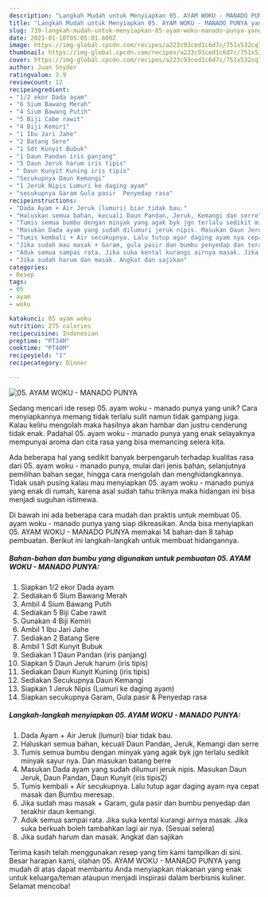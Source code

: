 ```yaml
---
description: "Langkah Mudah untuk Menyiapkan 05. AYAM WOKU - MANADO PUNYA yang Lezat Sekali"
title: "Langkah Mudah untuk Menyiapkan 05. AYAM WOKU - MANADO PUNYA yang Lezat Sekali"
slug: 739-langkah-mudah-untuk-menyiapkan-05-ayam-woku-manado-punya-yang-lezat-sekali
date: 2021-01-10T05:05:01.600Z
image: https://img-global.cpcdn.com/recipes/a223c93ced1c6d7c/751x532cq70/05-ayam-woku-manado-punya-foto-resep-utama.jpg
thumbnail: https://img-global.cpcdn.com/recipes/a223c93ced1c6d7c/751x532cq70/05-ayam-woku-manado-punya-foto-resep-utama.jpg
cover: https://img-global.cpcdn.com/recipes/a223c93ced1c6d7c/751x532cq70/05-ayam-woku-manado-punya-foto-resep-utama.jpg
author: Juan Snyder
ratingvalue: 3.9
reviewcount: 12
recipeingredient:
- "1/2 ekor Dada ayam"
- "6 Sium Bawang Merah"
- "4 Sium Bawang Putih"
- "5 Biji Cabe rawit"
- "4 Biji Kemiri"
- "1 Ibu Jari Jahe"
- "2 Batang Sere"
- "1 Sdt Kunyit Bubuk"
- "1 Daun Pandan iris panjang"
- "5 Daun Jeruk harum iris tipis"
- " Daun Kunyit Kuning iris tipis"
- "Secukupnya Daun Kemangi"
- "1 Jeruk Nipis Lumuri ke daging ayam"
- "secukupnya Garam Gula pasir  Penyedap rasa"
recipeinstructions:
- "Dada Ayam + Air Jeruk (lumuri) biar tidak bau."
- "Haluskan semua bahan, kecuali Daun Pandan, Jeruk, Kemangi dan serre"
- "Tumis semua bumbu dengan minyak yang agak byk jgn terlalu sedikit minyak sayur nya. Dan masukan batang berre"
- "Masukan Dada ayam yang sudah dilumuri jeruk nipis. Masukan Daun Jeruk, Daun Pandan, Daun Kunyit (iris tipis2)"
- "Tumis kembali + Air secukupnya. Lalu tutup agar daging ayam nya cepat masak dan Bumbu meresap."
- "Jika sudah mau masak + Garam, gula pasir dan bumbu penyedap dan terakhir daun kemangi."
- "Aduk semua sampai rata. Jika suka kental kurangi airnya masak. Jika suka berkuah boleh tambahkan lagi air nya. (Sesuai selera)"
- "Jika sudah harum dan masak. Angkat dan sajikan"
categories:
- Resep
tags:
- 05
- ayam
- woku

katakunci: 05 ayam woku 
nutrition: 275 calories
recipecuisine: Indonesian
preptime: "PT34M"
cooktime: "PT40M"
recipeyield: "1"
recipecategory: Dinner

---
```



![05. AYAM WOKU - MANADO PUNYA](https://img-global.cpcdn.com/recipes/a223c93ced1c6d7c/751x532cq70/05-ayam-woku-manado-punya-foto-resep-utama.jpg)

Sedang mencari ide resep 05. ayam woku - manado punya yang unik? Cara menyiapkannya memang tidak terlalu sulit namun tidak gampang juga. Kalau keliru mengolah maka hasilnya akan hambar dan justru cenderung tidak enak. Padahal 05. ayam woku - manado punya yang enak selayaknya mempunyai aroma dan cita rasa yang bisa memancing selera kita.

Ada beberapa hal yang sedikit banyak berpengaruh terhadap kualitas rasa dari 05. ayam woku - manado punya, mulai dari jenis bahan, selanjutnya pemilihan bahan segar, hingga cara mengolah dan menghidangkannya. Tidak usah pusing kalau mau menyiapkan 05. ayam woku - manado punya yang enak di rumah, karena asal sudah tahu triknya maka hidangan ini bisa menjadi suguhan istimewa.




Di bawah ini ada beberapa cara mudah dan praktis untuk membuat 05. ayam woku - manado punya yang siap dikreasikan. Anda bisa menyiapkan 05. AYAM WOKU - MANADO PUNYA memakai 14 bahan dan 8 tahap pembuatan. Berikut ini langkah-langkah untuk membuat hidangannya.

<!--inarticleads1-->

##### Bahan-bahan dan bumbu yang digunakan untuk pembuatan 05. AYAM WOKU - MANADO PUNYA:

1. Siapkan 1/2 ekor Dada ayam
1. Sediakan 6 Sium Bawang Merah
1. Ambil 4 Sium Bawang Putih
1. Sediakan 5 Biji Cabe rawit
1. Gunakan 4 Biji Kemiri
1. Ambil 1 Ibu Jari Jahe
1. Sediakan 2 Batang Sere
1. Ambil 1 Sdt Kunyit Bubuk
1. Sediakan 1 Daun Pandan (iris panjang)
1. Siapkan 5 Daun Jeruk harum (iris tipis)
1. Sediakan  Daun Kunyit Kuning (iris tipis)
1. Sediakan Secukupnya Daun Kemangi
1. Siapkan 1 Jeruk Nipis (Lumuri ke daging ayam)
1. Siapkan secukupnya Garam, Gula pasir &amp; Penyedap rasa




<!--inarticleads2-->

##### Langkah-langkah menyiapkan 05. AYAM WOKU - MANADO PUNYA:

1. Dada Ayam + Air Jeruk (lumuri) biar tidak bau.
1. Haluskan semua bahan, kecuali Daun Pandan, Jeruk, Kemangi dan serre
1. Tumis semua bumbu dengan minyak yang agak byk jgn terlalu sedikit minyak sayur nya. Dan masukan batang berre
1. Masukan Dada ayam yang sudah dilumuri jeruk nipis. Masukan Daun Jeruk, Daun Pandan, Daun Kunyit (iris tipis2)
1. Tumis kembali + Air secukupnya. Lalu tutup agar daging ayam nya cepat masak dan Bumbu meresap.
1. Jika sudah mau masak + Garam, gula pasir dan bumbu penyedap dan terakhir daun kemangi.
1. Aduk semua sampai rata. Jika suka kental kurangi airnya masak. Jika suka berkuah boleh tambahkan lagi air nya. (Sesuai selera)
1. Jika sudah harum dan masak. Angkat dan sajikan




Terima kasih telah menggunakan resep yang tim kami tampilkan di sini. Besar harapan kami, olahan 05. AYAM WOKU - MANADO PUNYA yang mudah di atas dapat membantu Anda menyiapkan makanan yang enak untuk keluarga/teman ataupun menjadi inspirasi dalam berbisnis kuliner. Selamat mencoba!
